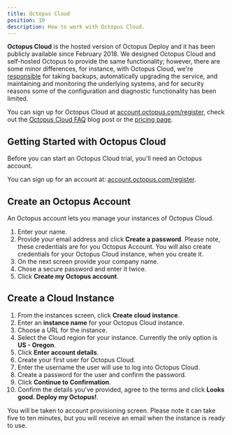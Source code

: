 ```yaml
---
title: Octopus Cloud
position: 10
description: How to work with Octopus Cloud.
---
```

**Octopus Cloud** is the hosted version of Octopus Deploy and it has been publicly available since February 2018. We designed Octopus Cloud and self-hosted Octopus to provide the same functionality; however, there are some minor differences, for instance, with Octopus Cloud, we're [responsible](/docs/administration/security/index.md#responsibility) for taking backups, automatically upgrading the service, and maintaining and monitoring the underlying systems, and for security reasons some of the configuration and diagnostic functionality has been limited. <!-- do we have specifics? -->

You can sign up for Octopus Cloud at [account.octopus.com/register](https://account.octopus.com/register), check out the [Octopus Cloud FAQ](https://octopus.com/blog/octopus-cloud-faq) blog post or the [pricing page](https://octopus.com/pricing/cloud).


## Getting Started with Octopus Cloud

Before you can start an Octopus Cloud trial, you'll need an Octopus account.

You can sign up for an account at: [account.octopus.com/register](https://account.octopus.com/register).

## Create an Octopus Account

An Octopus account lets you manage your instances of Octopus Cloud. <!-- is there anything else we want to say about this? -->

1. Enter your name.
1. Provide your email address and click **Create a password**. Please note, these credentials are for you Octopus Account. You will also create credentials for your Octopus Cloud instance, when you create it.
1. On the next screen provide your company name.
1. Chose a secure password and enter it twice.
1. Click **Create my Octopus account**.

## Create a Cloud Instance

1. From the instances screen, click **Create cloud instance**.
1. Enter an **instance name** for your Octopus Cloud instance.
1. Choose a URL for the instance.
1. Select the Cloud region for your instance. Currently the only option is **US - Oregon**.
1. Click **Enter account details**.
1. Create your first user for Octopus Cloud.
1. Enter the username the user will use to log into Octopus Cloud.
1. Create a password for the user and confirm the password.
1. Click **Continue to Confirmation**.
1. Confirm the details you've provided, agree to the terms and click **Looks good. Deploy my Octopus!**.

You will be taken to account provisioning screen. Please note it can take five to ten minutes, but you will receive an email when the instance is ready to use.
